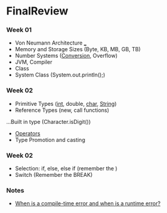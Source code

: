 # FinalReview
### Week 01
* Von Neumann Architecture [_ ](https://github.com/gaoliyao/FinalReview/wiki/Von-Neumann-Architecture)
* Memory and Storage Sizes (Byte, KB, MB, GB, TB)
* Number Systems ([Conversion](https://github.com/gaoliyao/FinalReview/wiki/Number-System), Overflow)
* JVM, Compiler
* Class
* System Class (System.out.println();)

### Week 02
* Primitive Types ([int](https://github.com/gaoliyao/FinalReview/wiki/Integer), double, [char](https://github.com/gaoliyao/FinalReview/wiki/Character), [String](https://github.com/gaoliyao/FinalReview/wiki/String))
* Reference Types (new, call functions)

...Built in type (Character.isDigit())
* [Operators](https://github.com/gaoliyao/FinalReview/wiki/Operators)
* Type Promotion and casting

### Week 02
* Selection: if, else, else if (remember the )
* Switch (Remember the BREAK)


### Notes
* [When is a compile-time error and when is a runtime error?](https://stackoverflow.com/a/3179524/6540281)
